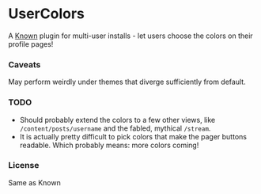 # UserColors
A [Known](http://github.com/idno/Known) plugin for multi-user installs - let users choose the colors on their profile pages!

### Caveats
May perform weirdly under themes that diverge sufficiently from default.

### TODO
* Should probably extend the colors to a few other views, like `/content/posts/username` and the fabled, mythical `/stream`.
* It is actually pretty difficult to pick colors that make the pager buttons readable. Which probably means: more colors coming!

### License
Same as Known

